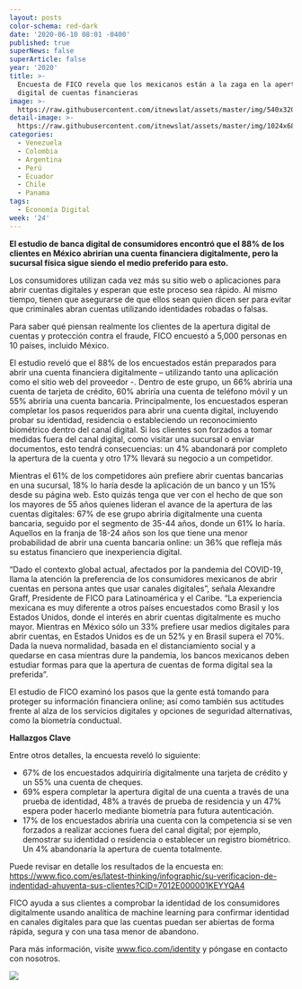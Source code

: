 ```yaml
---
layout: posts
color-schema: red-dark
date: '2020-06-10 08:01 -0400'
published: true
superNews: false
superArticle: false
year: '2020'
title: >-
  Encuesta de FICO revela que los mexicanos están a la zaga en la apertura
  digital de cuentas financieras
image: >-
  https://raw.githubusercontent.com/itnewslat/assets/master/img/540x320/Ejecutivo-en-Teletrabajo-p.jpg
detail-image: >-
  https://raw.githubusercontent.com/itnewslat/assets/master/img/1024x680/Ejecutivo-en-Teletrabajo-g.jpg
categories:
  - Venezuela
  - Colombia
  - Argentina
  - Perú
  - Ecuador
  - Chile
  - Panama
tags:
  - Economía Digital
week: '24'
---
```

**El estudio de banca digital de consumidores encontró que el 88% de los clientes en México abrirían una cuenta financiera digitalmente, pero la sucursal física sigue siendo el medio preferido para esto.**

Los consumidores utilizan cada vez más su sitio web o aplicaciones para abrir cuentas digitales y esperan que este proceso sea rápido. Al mismo tiempo, tienen que asegurarse de que ellos sean quien dicen ser para evitar que criminales abran cuentas utilizando identidades robadas o falsas.

Para saber qué piensan realmente los clientes de la apertura digital de cuentas y protección contra el fraude, FICO encuestó a 5,000 personas en 10 países, incluido México.

El estudio reveló que el 88% de los encuestados están preparados para abrir una cuenta financiera digitalmente – utilizando tanto una aplicación como el sitio web del proveedor -. Dentro de este grupo, un 66% abriría una cuenta de tarjeta de crédito, 60% abriría una cuenta de teléfono móvil y un 55% abriría una cuenta bancaria.
Principalmente, los encuestados esperan completar los pasos requeridos para abrir una cuenta digital, incluyendo probar su identidad, residencia o estableciendo un reconocimiento biométrico dentro del canal digital. Si los clientes son forzados a tomar medidas fuera del canal digital, como visitar una sucursal o enviar documentos, esto tendrá consecuencias: un 4% abandonará por completo la apertura de la cuenta y otro 17% llevará su negocio a un competidor.

Mientras el 61% de los competidores aún prefiere abrir cuentas bancarias en una sucursal, 18% lo haría desde la aplicación de un banco y un 15% desde su página web. Esto quizás tenga que ver con el hecho de que son los mayores de 55 años quienes lideran el avance de la apertura de las cuentas digitales: 67% de ese grupo abriría digitalmente una cuenta bancaria, seguido por el segmento de 35-44 años, donde un 61% lo haría. Aquellos en la franja de 18-24 años son los que tiene una menor probabilidad de abrir una cuenta bancaria online: un 36% que refleja más su estatus financiero que inexperiencia digital.

“Dado el contexto global actual, afectados por la pandemia del COVID-19, llama la atención la preferencia de los consumidores mexicanos de abrir cuentas en persona antes que usar canales digitales”, señala Alexandre Graff, Presidente de FICO para Latinoamérica y el Caribe. “La experiencia mexicana es muy diferente a otros países encuestados como Brasil y los Estados Unidos, donde el interés en abrir cuentas digitalmente es mucho mayor. Mientras en México sólo un 33% prefiere usar medios digitales para abrir cuentas, en Estados Unidos es de un 52% y en Brasil supera el 70%. Dada la nueva normalidad, basada en el distanciamiento social y a quedarse en casa mientras dure la pandemia, los bancos mexicanos deben estudiar formas para que la apertura de cuentas de forma digital sea la preferida”.

El estudio de FICO examinó los pasos que la gente está tomando para proteger su información financiera online; así como también sus actitudes frente al alza de los servicios digitales y opciones de seguridad alternativas, como la biometría conductual.

**Hallazgos Clave**

Entre otros detalles, la encuesta reveló lo siguiente:

- 67% de los encuestados adquiriría digitalmente una tarjeta de crédito y un 55% una cuenta de cheques.
- 69% espera completar la apertura digital de una cuenta a través de una prueba de identidad, 48% a través de prueba de residencia y un 47% espera poder hacerlo mediante biometría para futura autenticación.
- 17% de los encuestados abriría una cuenta con la competencia si se ven forzados a realizar acciones fuera del canal digital; por ejemplo, demostrar su identidad o residencia o establecer un registro biométrico. Un 4% abandonaría la apertura de cuenta totalmente.

Puede revisar en detalle los resultados de la encuesta en:  https://www.fico.com/es/latest-thinking/infographic/su-verificacion-de-indentidad-ahuyenta-sus-clientes?CID=7012E000001KEYYQA4 

FICO ayuda a sus clientes a comprobar la identidad de los consumidores digitalmente usando analítica de machine learning para confirmar identidad en canales digitales para que las cuentas puedan ser abiertas de forma rápida, segura y con una tasa menor de abandono.

Para más información, visite www.fico.com/identity y póngase en contacto con nosotros.

<img src="https://tracker.metricool.com/c3po.jpg?hash=56f88a41e39ab42c063cc51676587a04"/>